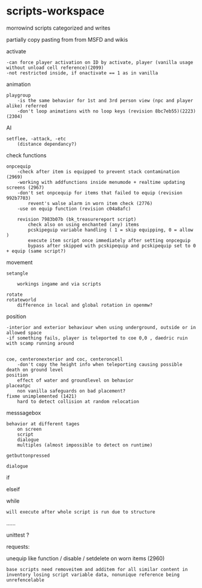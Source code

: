 # scripts-workspace
morrowind scripts categorized and writes

partially copy pasting from from MSFD and wikis 

activate

    -can force player activation on ID by activate, player (vanilla usage without unload cell reference)(2099)
    -not restricted inside, if onactivate == 1 as in vanilla

animation

    playgroup 
        -is the same behavior for 1st and 3rd person view (npc and player alike) referred
        -don't loop animations with no loop keys (revision 8bc7eb55)(2223)(2304)
  
AI

    setflee, -attack, -etc 
        (distance dependancy?)

check functions

    onpcequip
        -check after item is equipped to prevent stack contamination (2969)
        -working with addfunctions inside menumode + realtime updating screens (2967)
        -don't set onpcequip for items that failed to equip (revision 992b7703)
            revent's walse alarm in worn item check (2776)
        -use on equip function (revision c04a8afc)
        
        revision 7983b07b (bk_treasurereport script)
            check also on using enchanted (any) items
            pcskipeguip variable handling ( 1 = skip equipping, 0 = allow )
            execute item script once immediately after setting onpceguip
            bypass after skipped with pcskipequip and pcskipequip set to 0 + equip (same script?)

movement

    setangle 
        
        workings ingame and via scripts
        
    rotate 
    rotateworld 
        difference in local and global rotation in openmw?
  
position

    -interior and exterior behaviour when using underground, outside or in allowed space
    -if something fails, player is teleported to coe 0,0 , daedric ruin with scamp running around
    

    coe, centeronexterior and coc, centeroncell
        -don't copy the height info when teleporting causing possible death on ground level
    position 
        effect of water and groundlevel on behavior
    placeatpc
        non vanilla safeguards on bad placement?
    fixme unimplemented (1421)
        hard to detect collision at random relocation 

messsagebox

    behavior at different tages
        on screen
        script
        dialogue
        multiples (almost impossible to detect on runtime)
        
    getbuttonpressed
        
    dialogue
    

if

elseif

while

    will execute after whole script is run due to structure
......

unittest ?


requests:

unequip like function / disable / setdelete on worn items (2960)

    base scripts need removeitem and additem for all similar content in 
    inventory losing script variable data, nonunique reference being unrefencelable
